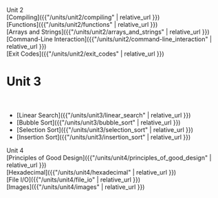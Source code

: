 Unit 2 <br>
[Compiling]({{"/units/unit2/compiling" | relative_url }})<br>
[Functions]({{"/units/unit2/functions" | relative_url }})<br>
[Arrays and Strings]({{"/units/unit2/arrays_and_strings" | relative_url }})<br>
[Command-Line Interaction]({{"/units/unit2/command-line_interaction" | relative_url }})<br>
[Exit Codes]({{"/units/unit2/exit_codes" | relative_url }})<br>

# Unit 3<br><br>

* [Linear Search]({{"/units/unit3/linear_search" | relative_url }})<br>
* [Bubble Sort]({{"/units/unit3/bubble_sort" | relative_url }})<br>
* [Selection Sort]({{"/units/unit3/selection_sort" | relative_url }})<br>
* [Insertion Sort]({{"/units/unit3/insertion_sort" | relative_url }})<br>


Unit 4<br>
[Principles of Good Design]({{"/units/unit4/principles_of_good_design" | relative_url }})<br>
[Hexadecimal]({{"/units/unit4/hexadecimal" | relative_url }})<br>
[File I/O]({{"/units/unit4/file_io" | relative_url }})<br>
[Images]({{"/units/unit4/images" | relative_url }})<br>
